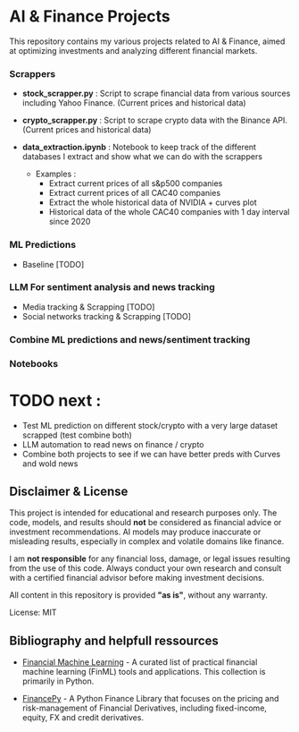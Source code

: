 # AI & Finance Projects

This repository contains my various projects related to AI & Finance, aimed at optimizing investments and analyzing different financial markets.

### Scrappers

- **stock_scrapper.py** : Script to scrape financial data from various sources including Yahoo Finance. (Current prices and historical data) 

- **crypto_scrapper.py** : Script to scrape crypto data with the Binance API. (Current prices and historical data)

- **data_extraction.ipynb** : Notebook to keep track of the different databases I extract and show what we can do with the scrappers
  - Examples :
    - Extract current prices of all s&p500 companies
    - Extract current prices of all CAC40 companies
    - Extract the whole historical data of NVIDIA + curves plot
    - Historical data of the whole CAC40 companies with 1 day interval since 2020

### ML Predictions
- Baseline [TODO]


### LLM For sentiment analysis and news tracking

- Media tracking & Scrapping [TODO]
- Social networks tracking & Scrapping [TODO]



### Combine ML predictions and news/sentiment tracking



### Notebooks


# TODO next :

- Test ML prediction on different stock/crypto with a very large dataset scrapped (test combine both)
- LLM automation to read news on finance / crypto
- Combine both projects to see if we can have better preds with Curves and wold news



## Disclaimer & License

This project is intended for educational and research purposes only. The code, models, and results should **not** be considered as financial advice or investment recommendations. AI models may produce inaccurate or misleading results, especially in complex and volatile domains like finance.

I am **not responsible** for any financial loss, damage, or legal issues resulting from the use of this code. Always conduct your own research and consult with a certified financial advisor before making investment decisions.

All content in this repository is provided **"as is"**, without any warranty.

License: MIT


## Bibliography and helpfull ressources


- [Financial Machine Learning](https://github.com/firmai/financial-machine-learning) - A curated list of practical financial machine learning (FinML) tools and applications. This collection is primarily in Python.

- [FinancePy](https://github.com/domokane/FinancePy) - A Python Finance Library that focuses on the pricing and risk-management of Financial Derivatives, including fixed-income, equity, FX and credit derivatives.
